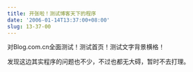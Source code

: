```yaml
---
title: 开张啦！测试博客天下的程序
date: '2006-01-14T13:37:00+08:00'
slug: 13-37-00
---
```


对Blog.com.cn全面测试！测试首页！测试文字背景横格！


发现这边其实程序的问题也不少，不过也都无大碍，暂时不去打理。
